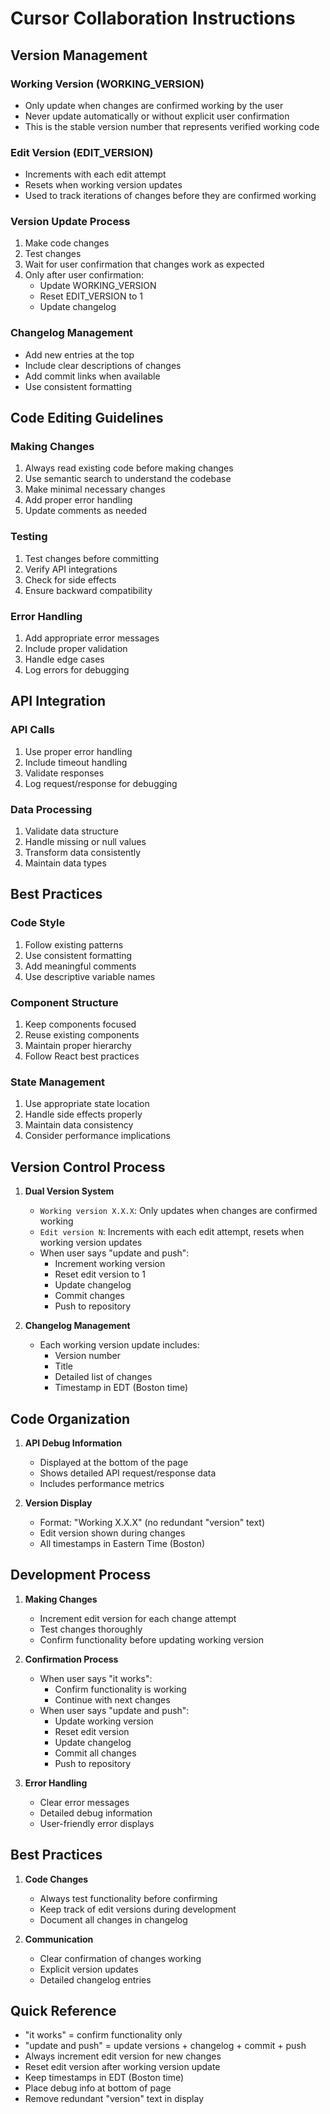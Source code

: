 # Cursor Collaboration Instructions

## Version Management

### Working Version (WORKING_VERSION)
- Only update when changes are confirmed working by the user
- Never update automatically or without explicit user confirmation
- This is the stable version number that represents verified working code

### Edit Version (EDIT_VERSION)
- Increments with each edit attempt
- Resets when working version updates
- Used to track iterations of changes before they are confirmed working

### Version Update Process
1. Make code changes
2. Test changes
3. Wait for user confirmation that changes work as expected
4. Only after user confirmation:
   - Update WORKING_VERSION
   - Reset EDIT_VERSION to 1
   - Update changelog

### Changelog Management
- Add new entries at the top
- Include clear descriptions of changes
- Add commit links when available
- Use consistent formatting

## Code Editing Guidelines

### Making Changes
1. Always read existing code before making changes
2. Use semantic search to understand the codebase
3. Make minimal necessary changes
4. Add proper error handling
5. Update comments as needed

### Testing
1. Test changes before committing
2. Verify API integrations
3. Check for side effects
4. Ensure backward compatibility

### Error Handling
1. Add appropriate error messages
2. Include proper validation
3. Handle edge cases
4. Log errors for debugging

## API Integration

### API Calls
1. Use proper error handling
2. Include timeout handling
3. Validate responses
4. Log request/response for debugging

### Data Processing
1. Validate data structure
2. Handle missing or null values
3. Transform data consistently
4. Maintain data types

## Best Practices

### Code Style
1. Follow existing patterns
2. Use consistent formatting
3. Add meaningful comments
4. Use descriptive variable names

### Component Structure
1. Keep components focused
2. Reuse existing components
3. Maintain proper hierarchy
4. Follow React best practices

### State Management
1. Use appropriate state location
2. Handle side effects properly
3. Maintain data consistency
4. Consider performance implications

## Version Control Process
1. **Dual Version System**
   - `Working version X.X.X`: Only updates when changes are confirmed working
   - `Edit version N`: Increments with each edit attempt, resets when working version updates
   - When user says "update and push":
     - Increment working version
     - Reset edit version to 1
     - Update changelog
     - Commit changes
     - Push to repository

2. **Changelog Management**
   - Each working version update includes:
     - Version number
     - Title
     - Detailed list of changes
     - Timestamp in EDT (Boston time)

## Code Organization
1. **API Debug Information**
   - Displayed at the bottom of the page
   - Shows detailed API request/response data
   - Includes performance metrics

2. **Version Display**
   - Format: "Working X.X.X" (no redundant "version" text)
   - Edit version shown during changes
   - All timestamps in Eastern Time (Boston)

## Development Process
1. **Making Changes**
   - Increment edit version for each change attempt
   - Test changes thoroughly
   - Confirm functionality before updating working version

2. **Confirmation Process**
   - When user says "it works":
     - Confirm functionality is working
     - Continue with next changes
   - When user says "update and push":
     - Update working version
     - Reset edit version
     - Update changelog
     - Commit all changes
     - Push to repository

3. **Error Handling**
   - Clear error messages
   - Detailed debug information
   - User-friendly error displays

## Best Practices
1. **Code Changes**
   - Always test functionality before confirming
   - Keep track of edit versions during development
   - Document all changes in changelog

2. **Communication**
   - Clear confirmation of changes working
   - Explicit version updates
   - Detailed changelog entries

## Quick Reference
- "it works" = confirm functionality only
- "update and push" = update versions + changelog + commit + push
- Always increment edit version for new changes
- Reset edit version after working version update
- Keep timestamps in EDT (Boston time)
- Place debug info at bottom of page
- Remove redundant "version" text in display 